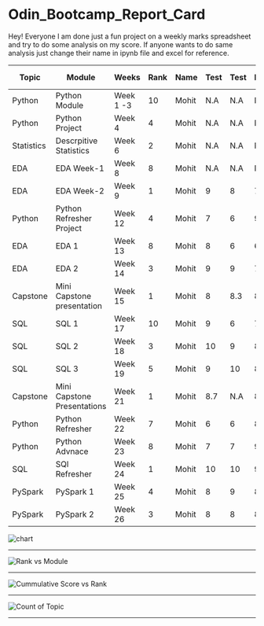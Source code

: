 # Odin_Bootcamp_Report_Card
Hey! Everyone I am done just a fun project on a weekly marks spreadsheet and try to do some analysis on my score. If anyone wants to do same analysis just change their name in ipynb file and excel for reference.

| Topic      | Module                      | Weeks     | Rank | Name  | Test | Test | Project | Cummulative Score |
| ---------- | --------------------------- | --------- | ---- | ----- | ---- | ---- | ------- | ----------------- |
| Python     | Python Module               | Week 1 -3 | 10   | Mohit | N.A  | N.A  | N.A     | 5.5               |
| Python     | Python Project              | Week 4    | 4    | Mohit | N.A  | N.A  | N.A     | 7.7               |
| Statistics | Descrpitive Statistics      | Week 6    | 2    | Mohit | N.A  | N.A  | N.A     | 7.3               |
| EDA        | EDA Week-1                  | Week 8    | 8    | Mohit | N.A  | N.A  | N.A     | 6.07              |
| EDA        | EDA Week-2                  | Week 9    | 1    | Mohit | 9    | 8    | 7.5     | 8.2               |
| Python     | Python Refresher Project    | Week 12   | 4    | Mohit | 7    | 6    | 9       | 7.3               |
| EDA        | EDA 1                       | Week 13   | 8    | Mohit | 8    | 6    | 6.7     | 6.9               |
| EDA        | EDA 2                       | Week 14   | 3    | Mohit | 9    | 9    | 7       | 8.4               |
| Capstone   | Mini Capstone presentation  | Week 15   | 1    | Mohit | 8    | 8.3  | 8.3     | 8.2               |
| SQL        | SQL 1                       | Week 17   | 10   | Mohit | 9    | 6    | 7       | 7.3               |
| SQL        | SQL 2                       | Week 18   | 3    | Mohit | 10   | 9    | 8       | 9                 |
| SQL        | SQL 3                       | Week 19   | 5    | Mohit | 9    | 10   | 8.5     | 9.2               |
| Capstone   | Mini Capstone Presentations | Week 21   | 1    | Mohit | 8.7  | N.A  | 8.5     | 8.6               |
| Python     | Python Refresher            | Week 22   | 7    | Mohit | 6    | 6    | 8.5     | 6.8               |
| Python     | Python Advnace              | Week 23   | 8    | Mohit | 7    | 7    | 9       | 7.7               |
| SQL        | SQl Refresher               | Week 24   | 1    | Mohit | 10   | 10   | 9.7     | 9.9               |
| PySpark    | PySpark 1                   | Week 25   | 4    | Mohit | 8    | 9    | 8       | 8.3               |
| PySpark    | PySpark 2                   | Week 26   | 3    | Mohit | 8    | 8    | 8       | 8                 |



![chart](https://user-images.githubusercontent.com/95187592/173013948-95b487e3-3fd5-47a2-b84b-67e7395ae587.png)


-------------------------

![Rank vs  Module](https://user-images.githubusercontent.com/95187592/173014066-b6156e35-2ce0-4e1f-84d4-855b603af5a7.png)


----------------------

![Cummulative Score vs  Rank](https://user-images.githubusercontent.com/95187592/173014137-1902eab4-354d-462f-be06-cd38585fa720.png)


--------------------

![Count of Topic](https://user-images.githubusercontent.com/95187592/173014246-35d635bf-6276-4db0-9885-b083bc16d031.png)


-------------------------
